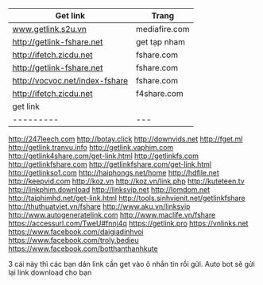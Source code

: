 |Get link                     | Trang |
|-----------------------------|---------------|
www.getlink.s2u.vn            | mediafire.com |
http://getlink-fshare.net     | get tạp nham  |
http://ifetch.zicdu.net       | fshare.com    |
http://getlink-fshare.net     | fshare.com    |
http://vocvoc.net/index-fshare| fshare.com    |
http://ifetch.zicdu.net       | f4share.com   |
|get link |   |   |   |
|---------|---|---|---|
http://247leech.com
http://botay.click
http://downvids.net
http://fget.ml
http://getlink.tranvu.info
http://getlink.vaphim.com
http://getlink4share.com/get-link.html
http://getlinkfs.com
http://getlinkfshare.com
http://getlinkfshare.com/get-link.html
http://getlinkso1.com
http://haiphongs.net/home
http://hdfile.net
http://keepvid.com
http://koz.vn
http://koz.vn/link.php
http://kuteteen.tv
http://linkphim.download
http://linksvip.net
http://lomdom.net
http://taiphimhd.net/get-link.html
http://tools.sinhvienit.net/getlinkfshare
http://thuthuatviet.vn/fshare
http://www.aku.vn/linksvip
http://www.autogeneratelink.com
http://www.maclife.vn/fshare
https://accessurl.com/TweU#fnnj4q
https://getlink.pro
https://vnlinks.net
https://www.facebook.com/daigiadinhvoi
https://www.facebook.com/troly.bedieu
https://www.facebook.com/botthanthanhkute

3 cái này thì các bạn dán link cần get vào ô nhắn tin rồi gửi. Auto bot sẽ gửi lại link download cho bạn
